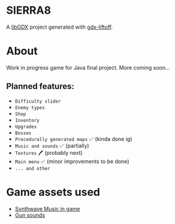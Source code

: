 # SIERRA8

A [libGDX](https://libgdx.com/) project generated with [gdx-liftoff](https://github.com/libgdx/gdx-liftoff).

# About

Work in progress game for Java final project. More coming soon...

Planned features:
-

- `Difficulty slider`
- `Enemy types`
- `Shop`
- `Inventory`
- `Upgrades`
- `Bosses`
- `Procedurally generated maps` ✅ (kinda done ig)
- `Music and sounds` ✅ (partially)
- `Textures` 🖊️ (probably next)
- `Main menu` ✅ (minor improvements to be done)
- `... and other`

# Game assets used

- [Synthwave Music in game](https://alkakrab.itch.io/free-shooter-synthwave-music-pack)
- [Gun sounds](https://f8studios.itch.io/snakes-second-authentic-gun-sounds-pack)
